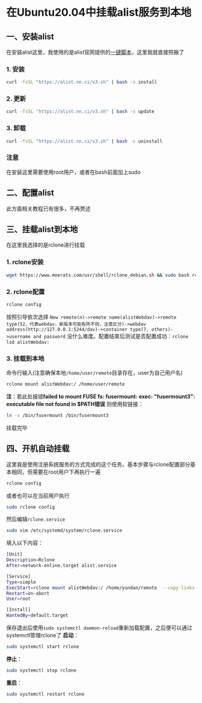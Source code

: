 # 在Ubuntu20.04中挂载alist服务到本地
## 一、安装alist
在安装alist这里，我使用的是alist官网提供的[一键脚本](https://alist.nn.ci/zh/guide/install/script.html)，这里我就直接照搬了
### 1. 安装
```sh
curl -fsSL "https://alist.nn.ci/v3.sh" | bash -s install
```
### 2. 更新
```sh
curl -fsSL "https://alist.nn.ci/v3.sh" | bash -s update
```
### 3. 卸载
```sh
curl -fsSL "https://alist.nn.ci/v3.sh" | bash -s uninstall
```
### 注意
在安装这里需要使用root用户，或者在bash前面加上sudo
## 二、配置alist
此方面相关教程已有很多，不再赘述
## 三、挂载alist到本地
在这里我选择的是rclone进行挂载
### 1. rclone安装
```sh
wget https://www.moerats.com/usr/shell/rclone_debian.sh && sudo bash rclone_debian.sh
```
### 2. rclone配置
```sh
rclone config
```
按照引导依次选择
`New remote(n)->remote name(alistWebdav)->remote type(52，代表webdav，新版本可能有所不同，注意区分)->webdav address(http://127.0.0.1:5244/dav)->container type(7, others)->username and password`
没什么难度。配置结束后测试是否配置成功：`rclone lsd alistWebdav:`
### 3. 挂载到本地
命令行输入(注意确保本地`/home/user/remote`目录存在，user为自己用户名)
```sh
rclone mount alistWebdav:/ /home/user/remote
```
**注**：若此处报错**failed to mount FUSE fs: fusermount: exec: "fusermount3": executable file not found in $PATH错误**
则使用软链接：
```sh
ln -s /bin/fusermount /bin/fusermount3
```
挂载完毕
## 四、开机自动挂载
这里我是使用注册系统服务的方式完成的这个任务。基本步骤与rclone配置部分基本相同，但需要在root用户下再执行一遍
```sh
rclone config
```
或者也可以在当前用户执行
```sh
sudo rclone config
```
然后编辑`rclone.service`
```sh
sudo vim /etc/systemd/system/rclone.service
```
填入以下内容：
```sh
[Unit]
Description=Rclone
After=network-online.target alist.service

[Service]
Type=simple
ExecStart=rclone mount alistWebdav:/ /home/yundan/remote  --copy-links --no-gzip-encoding --no-check-certificate --allow-other --allow-non-empty --umask 000
Restart=on-abort
User=root

[Install]
WantedBy=default.target
```
保存退出后使用`sudo systemctl daemon-reload`重新加载配置，之后便可以通过systemctl管理rclone了
**启动**：
```sh
sudo systemctl start rclone
```
**停止**：
```sh
sudo systemctl stop rclone
```
**重启**：
```sh
sudo systemctl restart rclone
```